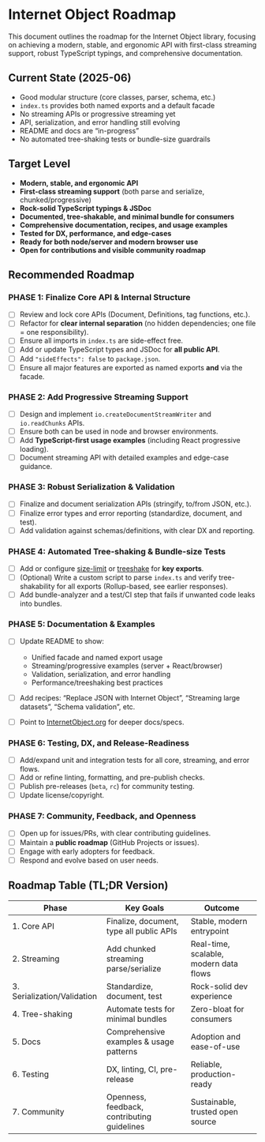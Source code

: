 # Internet Object Roadmap

This document outlines the roadmap for the Internet Object library, focusing on achieving a modern, stable, and ergonomic API with first-class streaming support, robust TypeScript typings, and comprehensive documentation.

## Current State (2025-06)

* Good modular structure (core classes, parser, schema, etc.)
* `index.ts` provides both named exports and a default facade
* No streaming APIs or progressive streaming yet
* API, serialization, and error handling still evolving
* README and docs are “in-progress”
* No automated tree-shaking tests or bundle-size guardrails

## Target Level

* **Modern, stable, and ergonomic API**
* **First-class streaming support** (both parse and serialize, chunked/progressive)
* **Rock-solid TypeScript typings & JSDoc**
* **Documented, tree-shakable, and minimal bundle for consumers**
* **Comprehensive documentation, recipes, and usage examples**
* **Tested for DX, performance, and edge-cases**
* **Ready for both node/server and modern browser use**
* **Open for contributions and visible community roadmap**

## Recommended Roadmap

### PHASE 1: Finalize Core API & Internal Structure

* [ ] Review and lock core APIs (Document, Definitions, tag functions, etc.).
* [ ] Refactor for **clear internal separation** (no hidden dependencies; one file = one responsibility).
* [ ] Ensure all imports in `index.ts` are side-effect free.
* [ ] Add or update TypeScript types and JSDoc for **all public API**.
* [ ] Add `"sideEffects": false` to `package.json`.
* [ ] Ensure all major features are exported as named exports **and** via the facade.

### PHASE 2: Add Progressive Streaming Support

* [ ] Design and implement `io.createDocumentStreamWriter` and `io.readChunks` APIs.
* [ ] Ensure both can be used in node and browser environments.
* [ ] Add **TypeScript-first usage examples** (including React progressive loading).
* [ ] Document streaming API with detailed examples and edge-case guidance.

### PHASE 3: Robust Serialization & Validation

* [ ] Finalize and document serialization APIs (stringify, to/from JSON, etc.).
* [ ] Finalize error types and error reporting (standardize, document, and test).
* [ ] Add validation against schemas/definitions, with clear DX and reporting.

### PHASE 4: Automated Tree-shaking & Bundle-size Tests

* [ ] Add or configure [size-limit](https://github.com/ai/size-limit) or [treeshake](https://www.npmjs.com/package/treeshake) for **key exports**.
* [ ] (Optional) Write a custom script to parse `index.ts` and verify tree-shakability for all exports (Rollup-based, see earlier responses).
* [ ] Add bundle-analyzer and a test/CI step that fails if unwanted code leaks into bundles.

### PHASE 5: Documentation & Examples

* [ ] Update README to show:

  * Unified facade and named export usage
  * Streaming/progressive examples (server + React/browser)
  * Validation, serialization, and error handling
  * Performance/treeshaking best practices
* [ ] Add recipes: “Replace JSON with Internet Object”, “Streaming large datasets”, “Schema validation”, etc.
* [ ] Point to [InternetObject.org](https://internetobject.org) for deeper docs/specs.

### PHASE 6: Testing, DX, and Release-Readiness

* [ ] Add/expand unit and integration tests for all core, streaming, and error flows.
* [ ] Add or refine linting, formatting, and pre-publish checks.
* [ ] Publish pre-releases (`beta`, `rc`) for community testing.
* [ ] Update license/copyright.

### PHASE 7: Community, Feedback, and Openness

* [ ] Open up for issues/PRs, with clear contributing guidelines.
* [ ] Maintain a **public roadmap** (GitHub Projects or issues).
* [ ] Engage with early adopters for feedback.
* [ ] Respond and evolve based on user needs.

## Roadmap Table (TL;DR Version)

| Phase                       | Key Goals                                   | Outcome                                |
| --------------------------- | ------------------------------------------- | -------------------------------------- |
| 1. Core API                 | Finalize, document, type all public APIs    | Stable, modern entrypoint              |
| 2. Streaming                | Add chunked streaming parse/serialize       | Real-time, scalable, modern data flows |
| 3. Serialization/Validation | Standardize, document, test                 | Rock-solid dev experience              |
| 4. Tree-shaking             | Automate tests for minimal bundles          | Zero-bloat for consumers               |
| 5. Docs                     | Comprehensive examples & usage patterns     | Adoption and ease-of-use               |
| 6. Testing                  | DX, linting, CI, pre-release                | Reliable, production-ready             |
| 7. Community                | Openness, feedback, contributing guidelines | Sustainable, trusted open source       |
